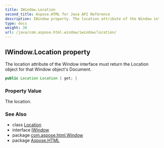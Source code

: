 ```yaml
---
title: IWindow.Location
second_title: Aspose.HTML for Java API Reference
description: IWindow property. The location attribute of the Window interface must return the Location object for that Window objects Document
type: docs
weight: 30
url: /java/com.aspose.html.window/iwindow/location/
---
```

## IWindow.Location property

The location attribute of the Window interface must return the Location object for that Window object's Document.

```java
public Location Location { get; }
```

### Property Value

The location.

### See Also

* class [Location](../../location/)
* interface [IWindow](../)
* package [com.aspose.html.Window](../../iwindow/)
* package [Aspose.HTML](../../../)

